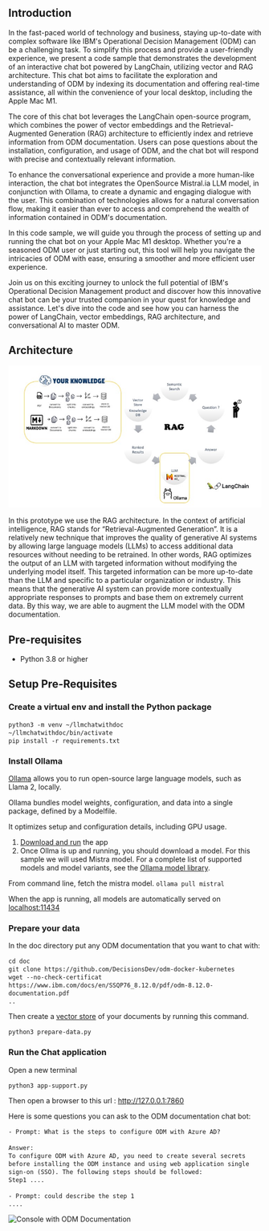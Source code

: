 ## Introduction 
In the fast-paced world of technology and business, staying up-to-date with complex software like IBM's Operational Decision Management (ODM) can be a challenging task. To simplify this process and provide a user-friendly experience, we present a code sample that demonstrates the development of an interactive chat bot powered by LangChain, utilizing vector and RAG architecture. This chat bot aims to facilitate the exploration and understanding of ODM by indexing its documentation and offering real-time assistance, all within the convenience of your local desktop, including the Apple Mac M1.

The core of this chat bot leverages the LangChain open-source program, which combines the power of vector embeddings and the Retrieval-Augmented Generation (RAG) architecture to efficiently index and retrieve information from ODM documentation. Users can pose questions about the installation, configuration, and usage of ODM, and the chat bot will respond with precise and contextually relevant information.

To enhance the conversational experience and provide a more human-like interaction, the chat bot integrates the OpenSource Mistral.ia LLM model, in conjunction with Ollama, to create a dynamic and engaging dialogue with the user. This combination of technologies allows for a natural conversation flow, making it easier than ever to access and comprehend the wealth of information contained in ODM's documentation.

In this code sample, we will guide you through the process of setting up and running the chat bot on your Apple Mac M1 desktop. Whether you're a seasoned ODM user or just starting out, this tool will help you navigate the intricacies of ODM with ease, ensuring a smoother and more efficient user experience.

Join us on this exciting journey to unlock the full potential of IBM's Operational Decision Management product and discover how this innovative chat bot can be your trusted companion in your quest for knowledge and assistance. Let's dive into the code and see how you can harness the power of LangChain, vector embeddings, RAG architecture, and conversational AI to master ODM.


## Architecture
![Console with Business console](images/rag.jpeg)

In this prototype we use the RAG architecture.
In the context of artificial intelligence, RAG stands for “Retrieval-Augmented Generation”. It is a relatively new technique that improves the quality of generative AI systems by allowing large language models (LLMs) to access additional data resources without needing to be retrained. In other words, RAG optimizes the output of an LLM with targeted information without modifying the underlying model itself. This targeted information can be more up-to-date than the LLM and specific to a particular organization or industry. This means that the generative AI system can provide more contextually appropriate responses to prompts and base them on extremely current data.
By this way, we are able to augment the LLM model with the ODM documentation. 

## Pre-requisites
  * Python 3.8 or higher

## Setup Pre-Requisites

### Create a virtual env and install the Python package
```shell
python3 -m venv ~/llmchatwithdoc
~/llmchatwithdoc/bin/activate
pip install -r requirements.txt
```

### Install Ollama
[Ollama](https://ollama.ai/) allows you to run open-source large language models, such as Llama 2, locally.

Ollama bundles model weights, configuration, and data into a single package, defined by a Modelfile.

It optimizes setup and configuration details, including GPU usage.

1. [Download and run](https://ollama.ai/download) the app
2. Once Ollma is up and running, you should download a model. For this sample we will used Mistra model.
For a complete list of supported models and model variants, see the [Ollama model library](https://ollama.ai/library).

From command line, fetch the mistra model.
```ollama pull mistral```

When the app is running, all models are automatically served on [localhost:11434](https://localhost:11434)

### Prepare your data

In the doc directory put any ODM documentation that you want to chat with:
```shell
cd doc
git clone https://github.com/DecisionsDev/odm-docker-kubernetes
wget --no-check-certificat https://www.ibm.com/docs/en/SSQP76_8.12.0/pdf/odm-8.12.0-documentation.pdf
..
```

Then create a [vector store](https://js.langchain.com/docs/modules/data_connection/vectorstores/) of your documents by running this command.
```shell
python3 prepare-data.py                      
```

### Run the Chat application

Open a new terminal
```shell
python3 app-support.py
```

Then open a browser to this url : http://127.0.0.1:7860

Here is some questions you can ask to the ODM documentation chat bot:

```text
- Prompt: What is the steps to configure ODM with Azure AD?

Answer:
To configure ODM with Azure AD, you need to create several secrets before installing the ODM instance and using web application single sign-on (SSO). The following steps should be followed:
Step1 ....

- Prompt: could describe the step 1
....
```

![Console with ODM Documentation](images/chatwithodmdoc.gif)


